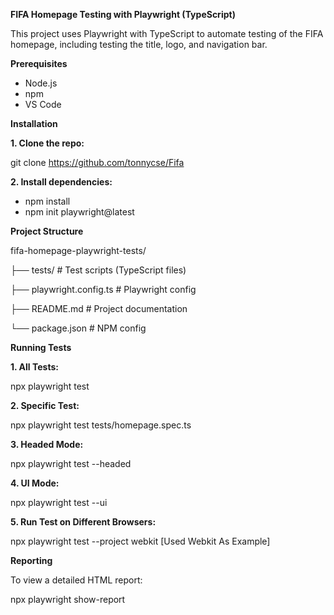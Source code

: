 **FIFA Homepage Testing with Playwright (TypeScript)**

This project uses Playwright with TypeScript to automate testing of the FIFA homepage, including testing the title, logo, and navigation bar. 

**Prerequisites**

- Node.js 
- npm
- VS Code
  
**Installation**

**1. Clone the repo:**

git clone https://github.com/tonnycse/Fifa 

**2. Install dependencies:**

- npm install
- npm init playwright@latest

**Project Structure**

fifa-homepage-playwright-tests/

├── tests/                 # Test scripts (TypeScript files)

├── playwright.config.ts   # Playwright config

├── README.md              # Project documentation

└── package.json           # NPM config

**Running Tests**

**1. All Tests:**

npx playwright test

**2. Specific Test:**

npx playwright test tests/homepage.spec.ts

**3. Headed Mode:**

npx playwright test --headed

**4. UI Mode:**

npx playwright test --ui

**5. Run Test on Different Browsers:**

npx playwright test --project webkit [Used Webkit As Example]

**Reporting**

To view a detailed HTML report:

npx playwright show-report
